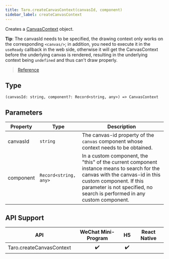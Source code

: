 ```yaml
---
title: Taro.createCanvasContext(canvasId, component)
sidebar_label: createCanvasContext
---
```


Creates a [CanvasContext](./CanvasContext.md) object.

**Tip**: The canvasId needs to be specified, the drawing context only works on the corresponding `<canvas/>`; in addition, you need to execute it in the `useReady` callback in the web side, otherwise it will get the CanvasContext before the underlying canvas is rendered, resulting in the underlying context being `undefined` and thus can't draw properly.


> [Reference](https://developers.weixin.qq.com/miniprogram/en/dev/api/canvas/wx.createCanvasContext.html)

## Type

```tsx
(canvasId: string, component?: Record<string, any>) => CanvasContext
```

## Parameters

<table>
  <thead>
    <tr>
      <th>Property</th>
      <th>Type</th>
      <th>Description</th>
    </tr>
  </thead>
  <tbody>
    <tr>
      <td>canvasId</td>
      <td><code>string</code></td>
      <td>The canvas-id property of the <code>canvas</code> component whose context needs to be obtained.</td>
    </tr>
    <tr>
      <td>component</td>
      <td><code>Record&lt;string, any&gt;</code></td>
      <td>In a custom component, the "this" of the current component instance means to search for the canvas with the canvas-id in this custom component. If this parameter is not specified, no search is performed in any custom component.</td>
    </tr>
  </tbody>
</table>

## API Support

| API |  WeChat Mini-Program | H5 | React Native |
| :---: | :---: | :---: | :---: |
| Taro.createCanvasContext | ✔️ | ✔️ |  |
